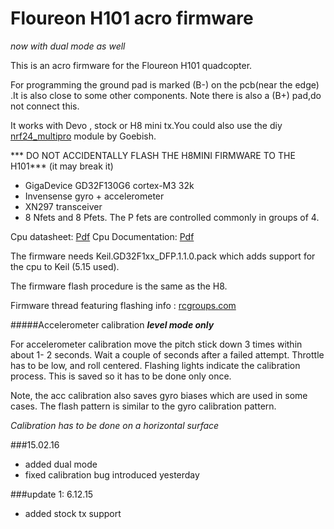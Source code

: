 # Floureon H101 acro firmware 

*now with dual mode as well*

This is an acro firmware for the Floureon H101 quadcopter.

For programming the ground pad is marked (B-) on the pcb(near the edge) .It is also close to some other components. Note there is also a (B+) pad,do not connect this. 

It works with Devo , stock or H8 mini tx.You could also use the diy [nrf24_multipro](https://github.com/goebish/nrf24_multipro) module by Goebish.

*** DO NOT ACCIDENTALLY FLASH THE H8MINI FIRMWARE TO THE H101*** (it may break it)


 * GigaDevice GD32F130G6 cortex-M3 32k
 * Invensense gyro + accelerometer
 * XN297 transceiver
 * 8 Nfets and 8 Pfets. The P fets are controlled commonly in groups of 4.


Cpu datasheet: [Pdf](https://app.box.com/s/3zi661iffmit1rwda499wu8vycv03biv) Cpu Documentation: [Pdf](https://app.box.com/s/pehsanvluc40qu8k2036sbjk5ti08y2m)

The firmware needs Keil.GD32F1xx_DFP.1.1.0.pack which adds support for the cpu to Keil (5.15 used).


The firmware flash procedure is the same as the H8.

Firmware thread featuring flashing info : [rcgroups.com](http://www.rcgroups.com/forums/showthread.php?t=2512604)


#####Accelerometer calibration ***level mode only***

For accelerometer calibration move the pitch stick down 3 times within about 1- 2 seconds. Wait a couple of seconds after a failed attempt. Throttle has to be low, and roll centered. Flashing lights indicate the calibration process. This is saved so it has to be done only once.

Note, the acc calibration also saves gyro biases which are used in some cases. The flash pattern is similar to the gyro calibration pattern.

*Calibration has to be done on a horizontal surface*



###15.02.16
* added dual mode
* fixed calibration bug introduced yesterday

###update 1: 6.12.15
* added stock tx support




